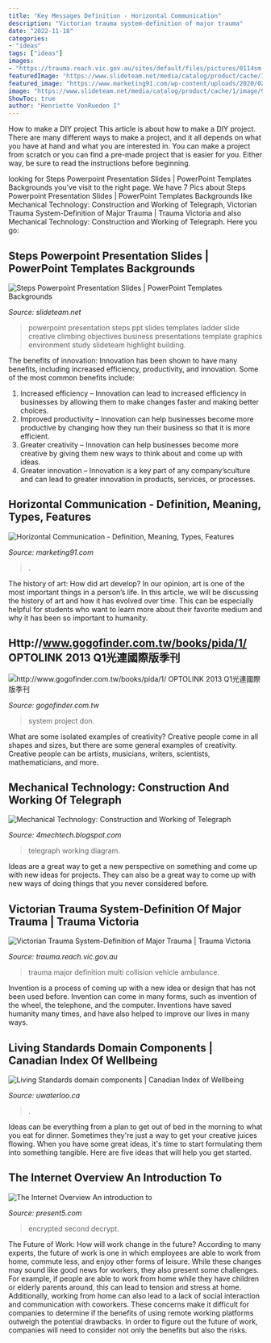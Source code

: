 ```yaml
---
title: "Key Messages Definition - Horizontal Communication"
description: "Victorian trauma system-definition of major trauma"
date: "2022-11-18"
categories:
- "ideas"
tags: ["ideas"]
images:
- "https://trauma.reach.vic.gov.au/sites/default/files/pictures/0114sm.jpg"
featuredImage: "https://www.slideteam.net/media/catalog/product/cache/1/image/9df78eab33525d08d6e5fb8d27136e95/s/t/steps_powerpoint_presentation_slides_Slide01.jpg"
featured_image: "https://www.marketing91.com/wp-content/uploads/2020/02/Horizontal-Communication.jpg"
image: "https://www.slideteam.net/media/catalog/product/cache/1/image/9df78eab33525d08d6e5fb8d27136e95/s/t/steps_powerpoint_presentation_slides_Slide01.jpg"
ShowToc: true
author: "Henriette VonRueden I"
---
```



How to make a DIY project
This article is about how to make a DIY project. There are many different ways to make a project, and it all depends on what you have at hand and what you are interested in. You can make a project from scratch or you can find a pre-made project that is easier for you. Either way, be sure to read the instructions before beginning.

	

		
looking for Steps Powerpoint Presentation Slides | PowerPoint Templates Backgrounds you've visit to the right page. We have 7 Pics about Steps Powerpoint Presentation Slides | PowerPoint Templates Backgrounds like Mechanical Technology: Construction and Working of Telegraph, Victorian Trauma System-Definition of Major Trauma | Trauma Victoria and also Mechanical Technology: Construction and Working of Telegraph. Here you go:
		
    
## Steps Powerpoint Presentation Slides | PowerPoint Templates Backgrounds

<img loading=lazy src="https://www.slideteam.net/media/catalog/product/cache/1/image/9df78eab33525d08d6e5fb8d27136e95/s/t/steps_powerpoint_presentation_slides_Slide01.jpg" onerror="this.onerror=null;this.src='https://tse3.mm.bing.net/th?id=OIP.ETO9gjiuCH-f4MyAO04vHgHaFf&amp;pid=15.1';" alt="Steps Powerpoint Presentation Slides | PowerPoint Templates Backgrounds">

_Source: slideteam.net_

>powerpoint presentation steps ppt slides templates ladder slide creative climbing objectives business presentations template graphics environment study slideteam highlight building. 

	

The benefits of innovation:
Innovation has been shown to have many benefits, including increased efficiency, productivity, and innovation. Some of the most common benefits include: 
1. Increased efficiency – Innovation can lead to increased efficiency in businesses by allowing them to make changes faster and making better choices. 
2. Improved productivity – Innovation can help businesses become more productive by changing how they run their business so that it is more efficient. 
3. Greater creativity – Innovation can help businesses become more creative by giving them new ways to think about and come up with ideas. 
4. Greater innovation – Innovation is a key part of any company’sculture and can lead to greater innovation in products, services, or processes.

    
## Horizontal Communication - Definition, Meaning, Types, Features

<img loading=lazy src="https://www.marketing91.com/wp-content/uploads/2020/02/Horizontal-Communication.jpg" onerror="this.onerror=null;this.src='https://tse2.mm.bing.net/th?id=OIP.u2Gj20-uBDbXBduML-ON2AHaEK&amp;pid=15.1';" alt="Horizontal Communication - Definition, Meaning, Types, Features">

_Source: marketing91.com_

>. 

	

The history of art: How did art develop?
In our opinion, art is one of the most important things in a person’s life. In this article, we will be discussing the history of art and how it has evolved over time. This can be especially helpful for students who want to learn more about their favorite medium and why it has been so important to humanity.

    
## Http://www.gogofinder.com.tw/books/pida/1/ OPTOLINK 2013 Q1光連國際版季刊

<img loading=lazy src="http://www.gogofinder.com.tw/books/pida/1/s/1372214534wXRLwg6b.jpg" onerror="this.onerror=null;this.src='https://tse1.mm.bing.net/th?id=OIP.afQVcgcfA_a7dydgN9o8IgHaKf&amp;pid=15.1';" alt="http://www.gogofinder.com.tw/books/pida/1/ OPTOLINK 2013 Q1光連國際版季刊">

_Source: gogofinder.com.tw_

>system project don. 

	

What are some isolated examples of creativity?
Creative people come in all shapes and sizes, but there are some general examples of creativity. Creative people can be artists, musicians, writers, scientists, mathematicians, and more.

    
## Mechanical Technology: Construction And Working Of Telegraph

<img loading=lazy src="http://2.bp.blogspot.com/-2elvnmGKU6E/U1T3tjZrqQI/AAAAAAAAMFI/6P_qXEUWmiU/w1200-h630-p-k-no-nu/Telegraph-diagram.png" onerror="this.onerror=null;this.src='https://tse4.mm.bing.net/th?id=OIP.z-PHs2HVUf2M7VExIFeQpAAAAA&amp;pid=15.1';" alt="Mechanical Technology: Construction and Working of Telegraph">

_Source: 4mechtech.blogspot.com_

>telegraph working diagram. 

	

Ideas are a great way to get a new perspective on something and come up with new ideas for projects. They can also be a great way to come up with new ways of doing things that you never considered before.

    
## Victorian Trauma System-Definition Of Major Trauma | Trauma Victoria

<img loading=lazy src="https://trauma.reach.vic.gov.au/sites/default/files/pictures/0114sm.jpg" onerror="this.onerror=null;this.src='https://tse2.mm.bing.net/th?id=OIP.OnvC_oo5mMs7pZUCmIZlVAHaJm&amp;pid=15.1';" alt="Victorian Trauma System-Definition of Major Trauma | Trauma Victoria">

_Source: trauma.reach.vic.gov.au_

>trauma major definition multi collision vehicle ambulance. 

	

Invention is a process of coming up with a new idea or design that has not been used before. Invention can come in many forms, such as invention of the wheel, the telephone, and the computer. Inventions have saved humanity many times, and have also helped to improve our lives in many ways.

    
## Living Standards Domain Components | Canadian Index Of Wellbeing

<img loading=lazy src="https://uwaterloo.ca/canadian-index-wellbeing/sites/ca.canadian-index-wellbeing/files/uploads/images/living_standards_venn_diagram.jpg" onerror="this.onerror=null;this.src='https://tse1.mm.bing.net/th?id=OIP.wXUH1hzJ_Upa_t0903eH-gHaGc&amp;pid=15.1';" alt="Living Standards domain components | Canadian Index of Wellbeing">

_Source: uwaterloo.ca_

>. 

	

Ideas can be everything from a plan to get out of bed in the morning to what you eat for dinner. Sometimes they're just a way to get your creative juices flowing. When you have some great ideas, it's time to start formulating them into something tangible. Here are five ideas that will help you get started.

    
## The Internet Overview An Introduction To

<img loading=lazy src="https://present5.com/presentation/534fb19deda8d661a65743880572bcb7/image-1.jpg" onerror="this.onerror=null;this.src='https://tse1.mm.bing.net/th?id=OIP.7m5CyQlh3mRu3IoCGrdhwgHaFj&amp;pid=15.1';" alt="The Internet Overview An introduction to">

_Source: present5.com_

>encrypted second decrypt. 

	

The Future of Work: How will work change in the future?
According to many experts, the future of work is one in which employees are able to work from home, commute less, and enjoy other forms of leisure. While these changes may sound like good news for workers, they also present some challenges. For example, if people are able to work from home while they have children or elderly parents around, this can lead to tension and stress at home. Additionally, working from home can also lead to a lack of social interaction and communication with coworkers. These concerns make it difficult for companies to determine if the benefits of using remote working platforms outweigh the potential drawbacks. In order to figure out the future of work, companies will need to consider not only the benefits but also the risks.

